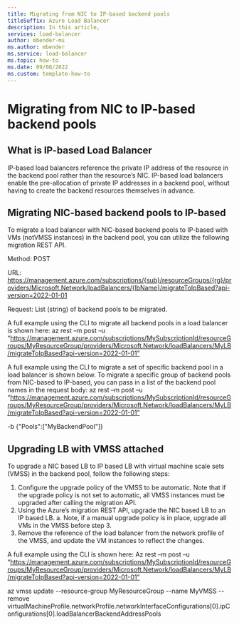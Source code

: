 ```yaml
---
title: Migrating from NIC to IP-based backend pools
titleSuffix: Azure Load Balancer
description: In this article, 
services: load-balancer
author: mbender-ms
ms.author: mbender
ms.service: load-balancer
ms.topic: how-to 
ms.date: 09/08/2022
ms.custom: template-how-to 
---
```


# Migrating from NIC to IP-based backend pools 

## What is IP-based Load Balancer 

IP-based load balancers reference the private IP address of the resource in the backend pool rather than the resource’s NIC. IP-based load balancers enable the pre-allocation of private IP addresses in a backend pool, without having to create the backend resources themselves in advance.

## Migrating NIC-based backend pools to IP-based

To migrate a load balancer with NIC-based backend pools to IP-based with VMs (notVMSS instances) in the backend pool, you can utilize the following migration REST API.

Method: POST

URL: https://management.azure.com/subscriptions/{sub}/resourceGroups/{rg}/providers/Microsoft.Network/loadBalancers/{lbName}/migrateToIpBased?api-version=2022-01-01

Request: List (string) of backend pools to be migrated.

A full example using the CLI to migrate all backend pools in a load balancer is shown here: az rest –m post –u “https://management.azure.com/subscriptions/MySubscriptionId/resourceGroups/MyResourceGroup/providers/Microsoft.Network/loadBalancers/MyLB/migrateToIpBased?api-version=2022-01-01”

A full example using the CLI to migrate a set of specific backend pool in a load balancer is shown below. To migrate a specific group of backend pools from NIC-based to IP-based, you can pass in a list of the backend pool names in the request body: az rest –m post –u “https://management.azure.com/subscriptions/MySubscriptionId/resourceGroups/MyResourceGroup/providers/Microsoft.Network/loadBalancers/MyLB/migrateToIpBased?api-version=2022-01-01”

-b {\"Pools\":[\"MyBackendPool\"]}

## Upgrading LB with VMSS attached

To upgrade a NIC based LB to IP based LB with virtual machine scale sets (VMSS) in the backend pool, follow the following steps:
1. Configure the upgrade policy of the VMSS to be automatic. Note that if the upgrade policy is not set to automatic, all VMSS instances must be upgraded after calling the migration API.
1. Using the Azure’s migration REST API, upgrade the NIC based LB to an IP based LB. a. Note, if a manual upgrade policy is in place, upgrade all VMs in the VMSS before step 3.
1. Remove the reference of the load balancer from the network profile of the VMSS, and update the VM instances to reflect the changes.

A full example using the CLI is shown here: Az rest –m post –u “https://management.azure.com/subscriptions/MySubscriptionId/resourceGroups/MyResourceGroup/providers/Microsoft.Network/loadBalancers/MyLB/migrateToIpBased?api-version=2022-01-01”

az vmss update --resource-group MyResourceGroup --name MyVMSS --remove virtualMachineProfile.networkProfile.networkInterfaceConfigurations[0].ipConfigurations[0].loadBalancerBackendAddressPools